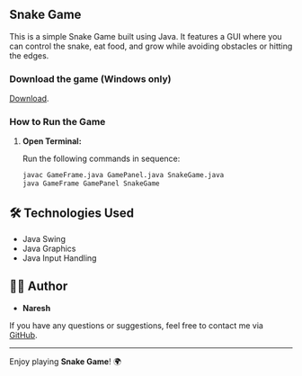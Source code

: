 ## Snake Game

This is a simple Snake Game built using Java. It features a GUI where you can control the snake, eat food, and grow while avoiding obstacles or hitting the edges.

### Download the game (Windows only)

[Download](https://github.com/ns2511/snakegame).

### How to Run the Game

1. **Open Terminal:**

   Run the following commands in sequence:

   ```bash
   javac GameFrame.java GamePanel.java SnakeGame.java
   java GameFrame GamePanel SnakeGame

## 🛠️ Technologies Used
- Java Swing
- Java Graphics
- Java Input Handling

## 🧑‍💻 Author
- **Naresh**

If you have any questions or suggestions, feel free to contact me via [GitHub](https://github.com/ns2511).

---

Enjoy playing **Snake Game**! 🌍
